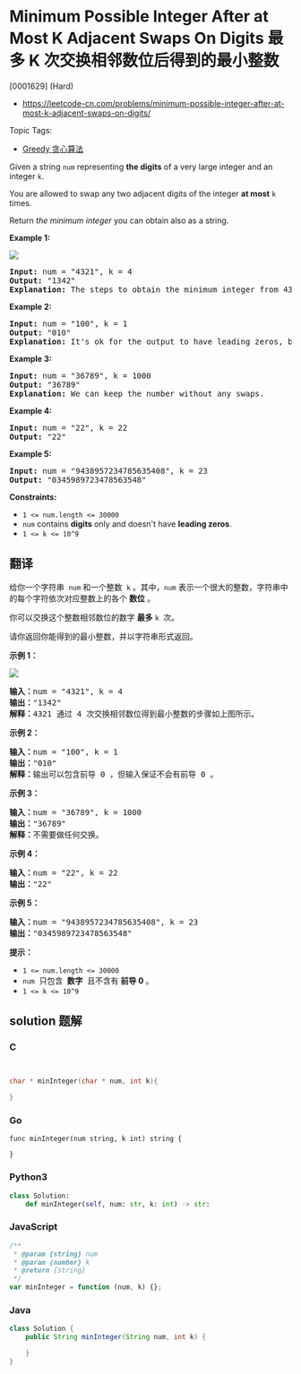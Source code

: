 # Minimum Possible Integer After at Most K Adjacent Swaps On Digits 最多 K 次交换相邻数位后得到的最小整数

[0001629] (Hard)

- https://leetcode-cn.com/problems/minimum-possible-integer-after-at-most-k-adjacent-swaps-on-digits/

Topic Tags:

- [Greedy 贪心算法](https://leetcode-cn.com/tag/greedy/)

Given a string `num` representing **the digits** of a very large integer and an integer `k`.

You are allowed to swap any two adjacent digits of the integer **at most** `k` times.

Return _the minimum integer_ you can obtain also as a string.

**Example 1:**

![](https://assets.leetcode.com/uploads/2020/06/17/q4_1.jpg)

<pre><strong>Input:</strong> num = "4321", k = 4
<strong>Output:</strong> "1342"
<strong>Explanation:</strong> The steps to obtain the minimum integer from 4321 with 4 adjacent swaps are shown.
</pre>

**Example 2:**

<pre><strong>Input:</strong> num = "100", k = 1
<strong>Output:</strong> "010"
<strong>Explanation:</strong> It's ok for the output to have leading zeros, but the input is guaranteed not to have any leading zeros.
</pre>

**Example 3:**

<pre><strong>Input:</strong> num = "36789", k = 1000
<strong>Output:</strong> "36789"
<strong>Explanation:</strong> We can keep the number without any swaps.
</pre>

**Example 4:**

<pre><strong>Input:</strong> num = "22", k = 22
<strong>Output:</strong> "22"
</pre>

**Example 5:**

<pre><strong>Input:</strong> num = "9438957234785635408", k = 23
<strong>Output:</strong> "0345989723478563548"
</pre>

**Constraints:**

- `1 <= num.length <= 30000`
- `num` contains **digits** only and doesn't have **leading zeros**.
- `1 <= k <= 10^9`

## 翻译

给你一个字符串  `num` 和一个整数  `k` 。其中，`num` 表示一个很大的整数，字符串中的每个字符依次对应整数上的各个 **数位** 。

你可以交换这个整数相邻数位的数字 **最多** `k`  次。

请你返回你能得到的最小整数，并以字符串形式返回。

**示例 1：**

![](https://assets.leetcode.com/uploads/2020/06/17/q4_1.jpg)

<pre><strong>输入：</strong>num = "4321", k = 4
<strong>输出：</strong>"1342"
<strong>解释：</strong>4321 通过 4 次交换相邻数位得到最小整数的步骤如上图所示。
</pre>

**示例 2：**

<pre><strong>输入：</strong>num = "100", k = 1
<strong>输出：</strong>"010"
<strong>解释：</strong>输出可以包含前导 0 ，但输入保证不会有前导 0 。
</pre>

**示例 3：**

<pre><strong>输入：</strong>num = "36789", k = 1000
<strong>输出：</strong>"36789"
<strong>解释：</strong>不需要做任何交换。
</pre>

**示例 4：**

<pre><strong>输入：</strong>num = "22", k = 22
<strong>输出：</strong>"22"
</pre>

**示例 5：**

<pre><strong>输入：</strong>num = "9438957234785635408", k = 23
<strong>输出：</strong>"0345989723478563548"
</pre>

**提示：**

- `1 <= num.length <= 30000`
- `num`  只包含  **数字**  且不含有 **前导 0** 。
- `1 <= k <= 10^9`

## solution 题解

### C

```c


char * minInteger(char * num, int k){

}
```

### Go

```golang
func minInteger(num string, k int) string {

}
```

### Python3

```python
class Solution:
    def minInteger(self, num: str, k: int) -> str:
```

### JavaScript

```javascript
/**
 * @param {string} num
 * @param {number} k
 * @return {string}
 */
var minInteger = function (num, k) {};
```

### Java

```java
class Solution {
    public String minInteger(String num, int k) {

    }
}
```
